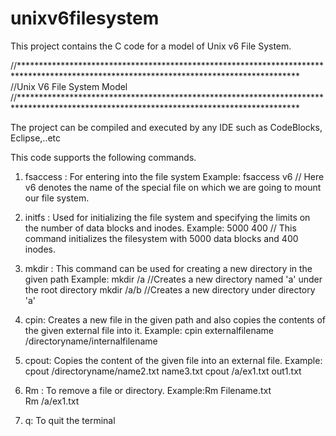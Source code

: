 # unixv6filesystem
This project contains the C code for a model of Unix v6 File System.
 
//****************************************************************************************************************************************
//Unix V6 File System Model	
//****************************************************************************************************************************************

The project can be compiled and executed by any IDE such as CodeBlocks, Eclipse,..etc

This code supports the following commands.

1) fsaccess : For entering into the file system
              Example: fsaccess v6 // Here v6 denotes the name of the special file on which we are going 
                                      to mount our file system. 

2) initfs : Used for initializing the file system and specifying the limits on the number of data blocks and inodes.
            Example: 5000 400 // This command initializes the filesystem with 5000 data blocks and 400 inodes.

3) mkdir : This command can be used for creating a new directory in the given path
           Example: mkdir /a    //Creates a new directory named 'a' under the root directory
                    mkdir /a/b  //Creates a new directory under directory 'a'

4) cpin: Creates a new file in the given path and also copies the contents of the given external file into it.
         Example: cpin externalfilename /directoryname/internalfilename

5) cpout: Copies the content of the given file into an external file.
          Example: cpout /directoryname/name2.txt name3.txt
                   cpout /a/ex1.txt out1.txt

6) Rm : To remove a file or directory. 
        Example:Rm Filename.txt       
                Rm /a/ex1.txt        

7) q: To quit the terminal
 
